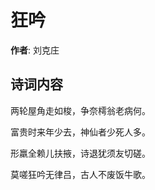 # 狂吟

**作者**: 刘克庄

## 诗词内容

两轮屋角走如梭，争奈樗翁老病何。

富贵时来年少去，神仙者少死人多。

形羸全赖儿扶掖，诗退犹须友切磋。

莫嗟狂吟无律吕，古人不废饭牛歌。

